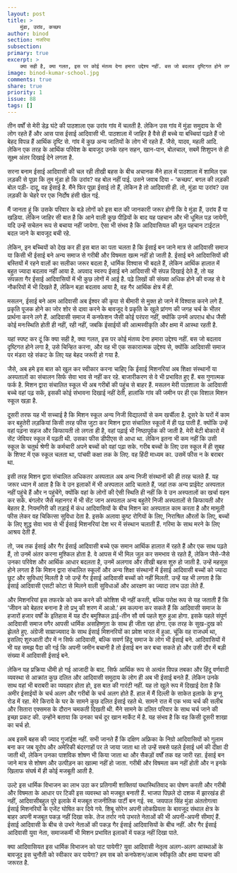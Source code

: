```yaml
---
layout: post
title: >
    मुंडा, उरांव, कच्छप
author: binod
section: नजरिया
subsection:
primary: true
excerpt: >
    क्या सही है, क्या गलत, इस पर कोई मंतव्य देना हमारा उद्देश्य नहीं. बस जो बदलाव दृष्टिगत होने लगा है, उसे चिन्हित करना, और वह भी एक सकारात्मक उद्देश्य से, क्योंकि आदिवासी समाज पर मंडरा रहे संकट के लिए यह बेहद जरूरी हो गया है.
image: binod-kumar-school.jpg
comments: true
share: true
priority: 1
issue: 88
tags: []
---
```


तीन वर्षों से मेरी डेढ़ घंटे की पाठशाला एक उरांव गांव में चलती है. लेकिन उस गांव में मुंडा समुदाय के भी लोग रहते हैं और आस पास ईसाई आदिवासी भी. पाठशाला में जाहिर है वैसे ही बच्चे या बच्चियां पढ़ते हैं जो बेहद विपन्न हैं आर्थिक दृष्टि से. गांव में कुछ अन्य जातियों के लोग भी रहते हैं. जैसे, यादव, महली आदि. लेकिन एक तरह के आर्थिक परिवेश के बावजूद उनके रहन सहन, खान-पान, बोलचाल, सबमें शिशुपन से ही सूक्ष्म अंतर दिखाई देने लगता है.

सरना बनाम ईसाई आदिवासी की चल रही तीखी बहस के बीच अचानक मैंने हाल में पाठशाला में शामिल एक लड़की से पूछा कि तुम मुंडा हो कि उरांव? वह बोल नहीं पाई. उसने जवाब दिया - ‘कच्छप’. बगल की लड़की बोल पड़ी- दादू, वह ईसाई है. मैंने फिर पूछा ईसाई तो हैं, लेकिन है तो आदिवासी ही. तो, मुंडा या उरांव? उस लड़की के चेहरे पर एक निर्दोष हंसी खेल गई.

मैं जानता हूं कि उसके परिवार के बड़े लोगों को इस बात की जानकारी जरूर होगी कि वे मुंडा हैं, उरांव हैं या खड़िया. लेकिन  जाहिर सी बात है कि आने वाली कुछ पीढ़ियों के बाद यह पहचान और भी धूमिल पड़ जायेगी, यदि उन्हें सचेतन रूप से बचाया नहीं जायेगा. ऐसा भी संभव है कि आदिवासियत की मूल पहचान टाईटल बदल जाने के बावजूद बची रहे.

लेकिन, इन बच्चियों को देख कर ही इस बात का पता चलता है कि ईसाई बन जाने मात्र से आदिवासी समाज या किसी भी ईसाई बने अन्य समाज से गरीबी और विषमता खत्म नहीं हो जाती है. ईसाई बने आदिवासियों की बस्तियों में रहने वालों का सलीका जरूर बदला है, धार्मिक विश्वास भी बदले हैं, लेकिन आर्थिक हालात में बहुत ज्यादा बदलाव नहीं आया है. अपवाद स्वरुप ईसाई बने आदिवासी भी संपन्न दिखाई देते हैं, तो यह संपन्नता गैर ईसाई आदिवासियों में भी कुछ लोगों में आई है. पढ़े लिखों की संख्या अधिक होने की वजह से वे नौकरियों में भी दिखते हैं, लेकिन बड़ा बदलाव आया है, वह गैर आर्थिक क्षेत्र में ही.

मसलन, ईसाई बने आम आदिवासी अब ईश्वर की कृपा से बीमारी से मुक्त हो जाने में विश्वास करने लगे हैं. प्रकृति पूजक होने का जोर शोर से दावा करने के बावजूद वे प्रकृति के खुले प्रांगण की जगह चर्च के भीतर प्रार्थना करने लगे हैं. आदिवासी समाज में कनफेशन जैसी कोई परंपरा नहीं, क्योंकि उनमें अपराध बोध जैसी कोई मनःस्थिति होती ही नहीं, रही नहीं, जबकि ईसाईयों की आत्मस्वीकृति और क्षमा में आस्था रहती है.

यहां स्पष्ट कर दूं कि क्या सही है, क्या गलत, इस पर कोई मंतव्य देना हमारा उद्देश्य नहीं. बस जो बदलाव दृष्टिगत होने लगा है, उसे चिन्हित करना, और वह भी एक सकारात्मक उद्देश्य से, क्योंकि आदिवासी समाज पर मंडरा रहे संकट के लिए यह बेहद जरूरी हो गया है.

जैसे, अब हमे इस बात को खुल कर स्वीकार करना चाहिए कि ईसाई मिशनरियां अब शिक्षा संस्थानों या अस्पतालों का संचालन सिर्फ सेवा भाव से नहीं कर रहे. बाजारीकरण से वे भी प्रभावित हुए हैं. बस गुणात्मक फर्क है. मिशन द्वारा संचालित स्कूल भी अब गरीबों की पहुंच से बाहर हैं. मसलन मेरी पाठशाला के आदिवासी बच्चे वहां पढ़ सकें, इसकी कोई संभावना दिखाई नहीं देती, हालांकि गांव की जमीन पर ही एक विशाल मिशन स्कूल खड़ा है.

दूसरी तरफ यह भी सच्चाई है कि मिशन स्कूल अन्य निजी विद्यालयों से कम खर्चीला है. दूसरे के घरों में काम कर बहुतेरी लड़कियां किसी तरह फीस जुटा कर मिशन द्वारा संचालित स्कूलों में ही पढ़ पाती हैं. क्योंकि उन्हें वहां पढ़ना सहज और किफायती तो लगता ही है, वहां पढ़ाई भी निष्ठापूर्वक की जाती है. मेरी बेटी बोकारो में सेंट जेवियर स्कूल में पढ़ती थी. उसका फीस डीपीएस से आधा था. लेकिन इतना भी कम नहीं कि उसी स्कूल के चतुर्थ श्रेणी के कर्मचारी अपने बच्चों को वहां पढ़ा सके. गरीब बच्चों के लिए उस स्कूल में ही सुबह के शिफ्ट में एक स्कूल चलता था, पांचवी कक्षा तक के लिए. वह हिंदी माध्यम का. उसमें फीस न के बराबर था.

इसी तरह मिशन द्वारा संचालित अधिकतर अस्पताल अब अन्य निजी संस्थानों की ही तरह चलते हैं. यह जरूर ध्यान में आता है कि वे उन इलाकों में भी अस्पताल आदि चलाते हैं, जहां तक अन्य प्राईवेट अस्पताल नहीं पहुंचे हैं और न पहुंचेंगे, क्योंकि वहां के लोगों की ऐसी स्थिति ही नहीं कि वे उन अस्पतालों का खर्चा वहन कर सकें. बंगलोर जैसे महानगर में भी सेंट जान अस्पताल अन्य बहुतेरे निजी अस्पतालों से किफायती और बेहतर है. नियमगिरी की तड़ाई में कंध आदिवासियों के बीच मिशन का अस्पताल काम करता है और मामूली फीस लेकर वह चिकित्सा सुविधा देता है. इसके अलावा कुष्ट रोगियों के लिए, निराश्रित औरतों के लिए, बच्चों के लिए शुद्ध सेवा भाव से भी ईसाई मिशनरियां देश भर में संस्थान चलाती हैं. गरिमा के साथ मरने के लिए आश्रय देती हैं.

तो, जब तक ईसाई और गैर ईसाई आदिवासी बच्चे एक समान आर्थिक हालात में रहते हैं और एक साथ पढ़ते हैं, तो उनमें अंतर करना मुश्किल होता है. वे आपस में भी मिल जुल कर समभाव से रहते हैं, लेकिन जैसे-जैसे उनका परिवेश और आर्थिक आधार बदलता है, उनमें अलगाव और तीखी बहस शुरु हो जाती है. उन्हें महसूस होने लगता है कि मिशन द्वारा संचालित स्कूलों और अन्य शिक्षा संस्थानों में ईसाई आदिवासी बच्चों को ज्यादा छूट और सुविधाएं मिलती है जो उन्हें गैर ईसाई आदिवासी बच्चों को नहीं मिलती. उन्हें यह भी लगता है कि ईसाई आदिवासी एसटी कोटा से मिलने वाली सुविधाओं और आरक्षण का ज्यादा लाभ उठा लेते हैं.

और मिशनरियां इस तफरके को कम करने की कोशिश भी नहीं करती, बल्कि परोक्ष रूप से यह जताती हैं कि ‘जीेवन को बेहतर बनाना है तो प्रभु की शरण में आओ.’ हम कल्पना कर सकते हैं कि आदिवासी समाज के हजारों हजार वर्षों के इतिहास में यह दौर बमुश्किल ढ़ाई-तीन सौ वर्ष पहले शुरु हुआ होगा. इसके पहले संपूर्ण आदिवासी समाज वगैर आपसी धार्मिक असहिष्णुता के साथ ही जीता रहा होगा. एक तरह के सुख-दुख को झेलते हुए. अंग्रेजी साम्राज्यवाद के साथ ईसाई मिशनरियों का प्रवेश भारत में हुआ. चूंकि वह राजधर्म था, इसलिए शुरुआती दौर में न सिर्फ आदिवासी, बल्कि सवर्ण हिंदू समाज के लोग भी ईसाई बने. आदिवासियों में भी यह समझ पैदा की गई कि अपनी जमीन बचानी है तो ईसाई बन कर बचा सकते हो और उसी दौर में बड़ी संख्या में आदिवासी ईसाई बने.

लेकिन यह प्रक्रिया धीमी हो गई आजादी के बाद. सिर्फ आर्थिक रूप से अत्यंत विपन्न तबका और हिंदू वर्णवादी व्यवस्था से आक्रांत कुछ दलित और आदिवासी समुदाय के लोग ही अब भी ईसाई बनते हैं. लेकिन उनके साथ वहां भी बराबरी का व्यवहार होता हो, इस बात की गारंटी नहीं. यह तो खुले रूप में दिखाई देता है कि अमीर ईसाईयों के चर्च अलग और गरीबों के चर्च अलग होते हैं. हाल में मैं दिल्ली के साकेत इलाके के इग्नू रोड में रहा. मेरे किराये के घर के सामने कुछ दलित ईसाई रहते थे. सामने रात में एक भव्य चर्च की सलीब और सितारा एक्समस के दौरान चमकती दिखती थी. मैंने सामने के दलित परिवार के साथ चर्च जाने की इच्छा प्रकट की. उन्होंने बताया कि उनका चर्च दूर खान मार्केट में है. यह संभव है कि वह किसी दूसरी शाखा का चर्च हो.

अब इसमें बहस की ज्याद गुजांईश नहीं. सभी जानते हैं कि दक्षिण अफ्रिका के निग्रो आदिवासियों को गुलाम बना कर जब यूरोप और अमेरिकी बंदरगाहों पर ले जाया जाता था तो उन्हें सबसे पहले ईसाई धर्म की दीक्षा दी जाती थी, लेकिन उनका पाशविक शोषण भी किया जाता था और सैकड़ों वर्षों तक वह जारी रहा. ईसाई बन जाने मात्र से शोषण और उत्पीड़न का खात्मा नहीं हो जाता. गरीबी और विषमता कम नहीं होती और न इनके खिलाफ संघर्ष में ही कोई मजबूती आती है.

उल्टे इस धार्मिक विभाजन का लाभ उठा कर प्रतिगामी शाक्तियां यथास्थितिवाद का पोषण करती और गरीबी और विषमता के आधार पर टिकी इस व्यवस्था को मजबूत बनाती हैं. भाजपा पिछले दो दशक में झारखंड ही नहीं, आदिवासीबहुल पूरे इलाके में मजबूत राजनीतिक पार्टी बन गई. स्व. जयपाल सिंह मुंडा अंततोगत्वा ईसाई मिशनरियों के एजेंट घोषित कर दिये गये. शिबू सोरेन अपनी लोकप्रियता के बावजूद संथाल क्षेत्र के बाहर अपनी मजबूत पकड़ नहीं दिखा सके. तेज तर्रार नये उभरते नेताओं की भी अपनी-अपनी सीमाएं हैं. ईसाई आदिवासी के बीच से उभरे नेताओं की पकड़ गैर ईसाई आदिवासियों के बीच नहीं. और गैर ईसाई आदिवासी युवा नेता, समाजकर्मी भी मिशन प्रभावित इलाकों में पकड़ नहीं दिखा पाते.

क्या आदिवासियत इस धार्मिक विभाजन को पाट पायेगी? युवा आदिवासी नेतृत्व अलग-अलग आस्थाओं के बावजूद इस चुनौती को स्वीकार कर पायेगा? हम सब को कनफेशन/आत्म स्वीकृति और क्षमा याचना की जरूरत है.